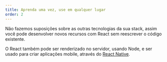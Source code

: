 ```yaml
---
title: Aprenda uma vez, use em qualquer lugar
order: 2
---
```


Não fazemos suposições sobre as outras tecnologias da sua stack, assim você pode desenvolver novos recursos com React sem reescrever o código existente.

O React também pode ser renderizado no servidor, usando Node, e ser usado para criar aplicações mobile, através do [React Native](https://facebook.github.io/react-native/).
